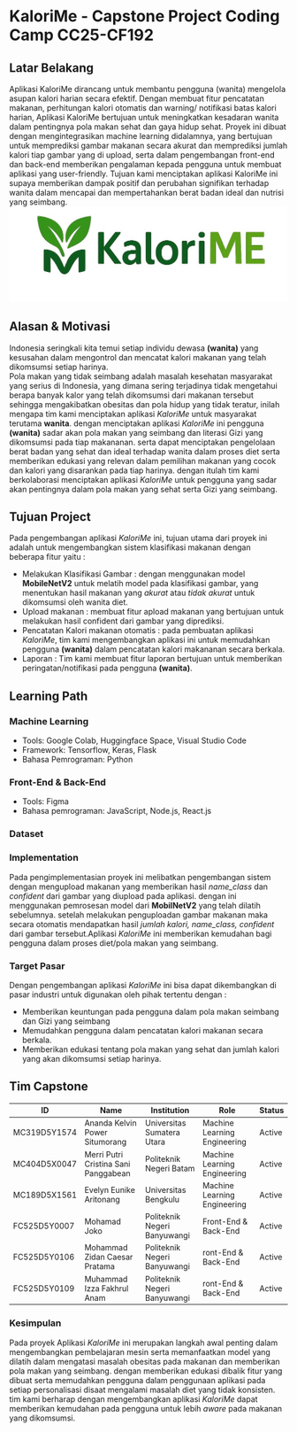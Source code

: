 # **KaloriMe - Capstone Project Coding Camp CC25-CF192**
## Latar Belakang 
Aplikasi KaloriMe dirancang untuk membantu pengguna (wanita) mengelola asupan kalori harian secara efektif. Dengan membuat fitur pencatatan makanan, perhitungan kalori otomatis dan warning/ notifikasi batas kalori harian, Aplikasi KaloriMe bertujuan untuk meningkatkan kesadaran wanita dalam pentingnya pola makan sehat dan gaya hidup sehat. Proyek ini dibuat dengan mengintegrasikan machine learning didalamnya, yang bertujuan untuk memprediksi gambar makanan secara akurat dan memprediksi jumlah kalori tiap gambar yang di upload, serta dalam pengembangan front-end dan back-end memberikan pengalaman kepada pengguna untuk membuat aplikasi yang user-friendly. Tujuan kami menciptakan aplikasi KaloriMe ini supaya memberikan dampak positif dan perubahan signifikan terhadap wanita dalam mencapai dan mempertahankan berat badan ideal dan nutrisi yang seimbang.<br>
![alt text](./logo/kalori.jpg)<br> 

## Alasan & Motivasi
Indonesia seringkali kita temui setiap individu dewasa **(wanita)** yang kesusahan dalam mengontrol dan mencatat kalori makanan yang telah dikomsumsi setiap harinya.<br>
Pola makan yang tidak seimbang adalah masalah kesehatan masyarakat yang serius di Indonesia, yang dimana sering terjadinya tidak mengetahui berapa banyak kalor yang telah dikomsumsi dari makanan tersebut sehingga mengakibatkan obesitas dan pola hidup yang tidak teratur, inilah mengapa tim kami menciptakan aplikasi *KaloriMe* untuk masyarakat terutama **wanita**. dengan menciptakan aplikasi *KaloriMe* ini pengguna **(wanita)** sadar akan pola makan yang seimbang dan literasi Gizi yang dikomsumsi pada tiap makananan. serta dapat menciptakan pengelolaan berat badan yang sehat dan ideal terhadap wanita dalam proses diet serta memberikan edukasi yang relevan dalam pemilihan makanan yang cocok dan kalori yang disarankan pada tiap harinya. dengan itulah tim kami berkolaborasi menciptakan aplikasi *KaloriMe* untuk pengguna yang sadar akan pentingnya dalam pola makan yang sehat serta Gizi yang seimbang.<br>

## Tujuan Project
Pada pengembangan aplikasi *KaloriMe* ini, tujuan utama dari proyek ini adalah untuk mengembangkan sistem klasifikasi makanan dengan beberapa fitur yaitu :
- Melakukan Klasifikasi Gambar : dengan menggunakan model **MobileNetV2** untuk melatih model pada klasifikasi gambar, yang menentukan hasil makanan yang *akurat* atau *tidak akurat* untuk dikomsumsi oleh wanita diet.
- Upload makanan : membuat fitur apload makanan yang bertujuan untuk melakukan hasil confident dari gambar yang diprediksi.
- Pencatatan Kalori makanan otomatis : pada pembuatan aplikasi *KaloriMe*, tim kami mengembangkan aplikasi ini untuk memudahkan pengguna **(wanita)** dalam pencatatan kalori makananan secara berkala.
- Laporan : Tim kami membuat fitur laporan bertujuan untuk memberikan peringatan/notifikasi pada pengguna **(wanita)**.


## Learning Path 
### Machine Learning
- Tools: Google Colab, Huggingface Space, Visual Studio Code
- Framework: Tensorflow, Keras, Flask
- Bahasa Pemrograman: Python 

### Front-End & Back-End
- Tools: Figma
- Bahasa pemrograman: JavaScript, Node.js, React.js

### Dataset

### Implementation 
Pada pengimplementasian proyek ini melibatkan pengembangan sistem dengan mengupload makanan yang memberikan hasil *name_class* dan *confident* dari gambar yang diupload pada aplikasi. dengan ini menggunakan pemrosesan model dari **MobilNetV2** yang telah dilatih sebelumnya. setelah melakukan penguploadan gambar makanan maka secara otomatis mendapatkan hasil *jumlah kalori, name_class, confident* dari gambar tersebut.Aplikasi *KaloriMe* ini memberikan kemudahan bagi pengguna dalam proses diet/pola makan yang seimbang.

### Target Pasar
Dengan pengembangan aplikasi *KaloriMe* ini bisa dapat dikembangkan di pasar industri untuk digunakan oleh pihak tertentu dengan :
- Memberikan keuntungan pada pengguna dalam pola makan seimbang dan Gizi yang seimbang
- Memudahkan pengguna dalam pencatatan kalori makanan secara berkala.
- Memberikan edukasi tentang pola makan yang sehat dan jumlah kalori yang akan dikomsumsi setiap harinya.<br>

## Tim Capstone

| ID          | Name                      | Institution                      | Role                           | Status |
|-------------|---------------------------|----------------------------------|--------------------------------|--------|
| MC319D5Y1574		| Ananda Kelvin Power Situmorang     | Universitas Sumatera Utara   | Machine Learning Engineering | Active |
| MC404D5X0047		| Merri Putri Cristina Sani Panggabean       | Politeknik Negeri Batam | Machine Learning Engineering     | Active |
| MC189D5X1561		| Evelyn Eunike Aritonang | Universitas Bengkulu | Machine Learning Engineering    | Active |
| FC525D5Y0007		| Mohamad Joko | Politeknik Negeri Banyuwangi            | Front-End & Back-End               | Active |
| FC525D5Y0106 | Mohammad Zidan Caesar Pratama          | Politeknik Negeri Banyuwangi      | ront-End & Back-End                | Active |
| FC525D5Y0109 | Muhammad Izza Fakhrul Anam      | Politeknik Negeri Banyuwangi    | ront-End & Back-End             | Active |


### Kesimpulan 
Pada proyek Aplikasi *KaloriMe* ini merupakan langkah awal penting dalam mengembangkan pembelajaran mesin serta memanfaatkan model yang dilatih dalam mengatasi masalah obesitas pada makanan dan memberikan pola makan yang seimbang. dengan memberikan edukasi dibalik fitur yang dibuat serta memudahkan pengguna dalam penggunaan aplikasi pada setiap personalisasi disaat mengalami masalah diet yang tidak konsisten. tim kami berharap dengan mengembangkan aplikasi *KaloriMe* dapat memberikan kemudahan pada pengguna untuk lebih *aware* pada makanan yang dikomsumsi.


